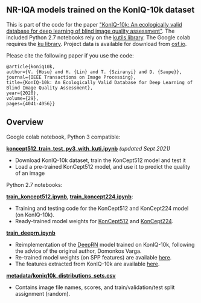 ## NR-IQA models trained on the KonIQ-10k dataset

This is part of the code for the paper ["KonIQ-10k: An ecologically valid database for deep learning of blind image quality assessment"](https://arxiv.org/abs/1910.06180). The included Python 2.7 notebooks rely on the [kutils library](https://github.com/subpic/kutils). The Google colab requires the [ku library](https://github.com/subpic/ku). Project data is available for download from [osf.io](https://osf.io/hcsdy/). 

Please cite the following paper if you use the code:
```
@article{koniq10k,
author={V. {Hosu} and H. {Lin} and T. {Sziranyi} and D. {Saupe}},
journal={IEEE Transactions on Image Processing},
title={KonIQ-10k: An Ecologically Valid Database for Deep Learning of Blind Image Quality Assessment},
year={2020},
volume={29},
pages={4041-4056}}
```

## Overview

Google colab notebook, Python 3 compatible:

**[koncept512_train_test_py3_with_kuti.ipynb](https://github.com/subpic/koniq/blob/master/koncept512_train_test_py3_with_kuti.ipynb)** *(updated Sept 2021)*
- Download KonIQ-10k dataset, train the KonCept512 model and test it
- Load a pre-trained KonCept512 model, and use it to predict the quality of an image

Python 2.7 notebooks:

**[train_koncept512.ipynb](https://github.com/subpic/koniq/blob/master/train_koncept512.ipynb), [train_koncept224.ipynb](https://github.com/subpic/koniq/blob/master/train_koncept224.ipynb)**:

- Training and testing code for the KonCept512 and KonCept224 model (on KonIQ-10k).
- Ready-trained model weights for [KonCept512](https://osf.io/uznf8/download) and [KonCept224](https://osf.io/cxtyp/download).

**[train_deeprn.ipynb](https://github.com/subpic/koniq/blob/master/train_deeprn.ipynb)**

- Reimplementation of the [DeepRN](https://www.uni-konstanz.de/mmsp/pubsys/publishedFiles/VaSaSz18.pdf) model trained on KonIQ-10k, following the advice of the original author, Domonkos Varga.
- Re-trained model weights (on SPP features) are available [here](https://osf.io/avyd5/download).
- The features extracted from KonIQ-10k are available [here](https://osf.io/y6brn/download).

**[metadata/koniq10k_distributions_sets.csv](https://github.com/subpic/koniq/blob/master/metadata/koniq10k_distributions_sets.csv)**

- Contains image file names, scores, and train/validation/test split assignment (random).

